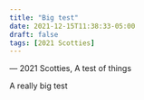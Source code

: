 ```yaml
---
title: "Big test"
date: 2021-12-15T11:38:33-05:00
draft: false
tags: [2021 Scotties]
---
```

— 2021 Scotties, A test of things
<!--more--> 

A really big test